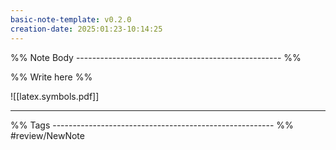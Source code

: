 ```yaml
---
basic-note-template: v0.2.0
creation-date: 2025:01:23-10:14:25
---
```


%% Note Body --------------------------------------------------- %%

%% Write here %%

![[latex.symbols.pdf]]


___

%% Tags ------------------------------------------------------- %%
#review/NewNote